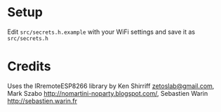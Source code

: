 # Setup
Edit `src/secrets.h.example` with your WiFi settings and save it as `src/secrets.h`

# Credits
Uses the IRremoteESP8266 library by Ken Shirriff <zetoslab@gmail.com>, Mark Szabo http://nomartini-noparty.blogspot.com/, Sebastien Warin http://sebastien.warin.fr
